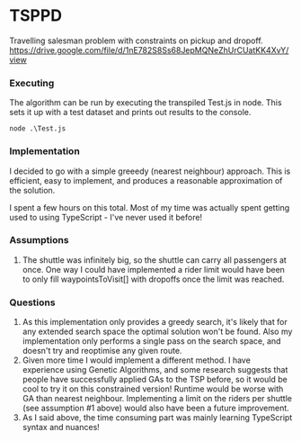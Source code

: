 # TSPPD

Travelling salesman problem with constraints on pickup and dropoff.
https://drive.google.com/file/d/1nE782S8Ss68JepMQNeZhUrCUatKK4XvY/view

### Executing

The algorithm can be run by executing the transpiled Test.js in node. This sets it up with a test dataset and prints out results to the console.

```
node .\Test.js
```

### Implementation

I decided to go with a simple greeedy (nearest neighbour) approach. This is efficient, easy to implement, and produces a reasonable approximation of the solution.

I spent a few hours on this total. Most of my time was actually spent getting used to using TypeScript - I've never used it before!

### Assumptions

1. The shuttle was infinitely big, so the shuttle can carry all passengers at once. One way I could have implemented a rider limit would have been to only fill waypointsToVisit[] with dropoffs once the limit was reached.

### Questions

1. As this implementation only provides a greedy search, it's likely that for any extended search space the optimal solution won't be found. Also my implementation only performs a single pass on the search space, and doesn't try and reoptimise any given route.
2. Given more time I would implement a different method. I have experience using Genetic Algorithms, and some research suggests that people have successfully applied GAs to the TSP before, so it would be cool to try it on this constrained version! Runtime would be worse with GA than nearest neighbour. Implementing a limit on the riders per shuttle (see assumption #1 above) would also have been a future improvement.
3. As I said above, the time consuming part was mainly learning TypeScript syntax and nuances!
